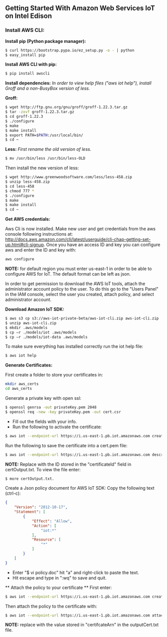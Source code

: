 ## Getting Started With Amazon Web Services IoT on Intel Edison

### Install AWS CLI: 

**Install pip (Python package manager):**
``` bash
$ curl https://bootstrap.pypa.io/ez_setup.py -o - | python
$ easy_install pip
``` 
**Install AWS CLI with pip:**
``` bash
$ pip install awscli
``` 
**Install dependencies:**
_In order to view help files ("aws iot help"), install Groff and a non-BusyBox version of less._

**Groff:**
``` bash
$ wget http://ftp.gnu.org/gnu/groff/groff-1.22.3.tar.gz
$ tar -zxvf groff-1.22.3.tar.gz
$ cd groff-1.22.3
$ ./configure
$ make
$ make install
$ export PATH=$PATH:/usr/local/bin/
$ cd ~
``` 
**Less:**
_First rename the old version of less._
``` bash
$ mv /usr/bin/less /usr/bin/less-OLD
``` 
Then install the new version of less:
``` bash
$ wget http://www.greenwoodsoftware.com/less/less-458.zip
$ unzip less-458.zip
$ cd less-458
$ chmod 777 *
$ ./configure
$ make
$ make install
$ cd ~
``` 
**Get AWS credentials:**

Aws Cli is now installed. Make new user and get credentials from the aws console following instructions at: http://docs.aws.amazon.com/cli/latest/userguide/cli-chap-getting-set-up.html#cli-signup. Once you have an access ID and key you can configure aws and enter the ID and key with:
``` bash 
aws configure 
``` 
**NOTE:** for default region you must enter us-east-1 in order to be able to configure AWS for IoT. The default format can be left as json. 

In order to get permission to download the AWS IoT tools, attach the administrator account policy to the user. To do this go to the "Users Panel" in the IAM console, select the user you created, attach policy, and select administrator account.

**Download Amazon IoT SDK:**
``` bash
$ aws s3 cp s3://aws-iot-private-beta/aws-iot-cli.zip aws-iot-cli.zip
$ unzip aws-iot-cli.zip
$ mkdir .aws/models
$ cp –r ./models/iot .aws/models
$ cp –r ./models/iot-data .aws/models
``` 
To make sure everything has installed correctly run the iot help file:
``` bash
$ aws iot help
``` 
**Generate Certificates:**

First create a folder to store your certificates in:

``` bash
mkdir aws_certs
cd aws_certs
```

Generate a private key with open ssl:
``` bash
$ openssl genrsa -out privateKey.pem 2048
$ openssl req -new -key privateKey.pem -out cert.csr
``` 
* Fill out the fields with your info.
* Run the following to activate the certificate: 
``` bash
$ aws iot --endpoint-url https://i.us-east-1.pb.iot.amazonaws.com create-certificate --certificate-signing-request file://cert.csr --set-as-active > certOutput.txt
``` 
Run the following to save the certificate into a cert.pem file:
``` bash
$ aws iot --endpoint-url https://i.us-east-1.pb.iot.amazonaws.com describe-certificate --certificate-id <certificate ID> --output text --query certificateDescription.certificatePem  > cert.pem
``` 
**NOTE:** Replace <certificate ID> with the ID stored in the "certificateId" field in certOutput.txt. To view the file enter: 
``` bash
$ more certOutput.txt.
``` 

Create a Json policy document for AWS IoT SDK:
Copy the following text (ctrl-c):
``` json
{
    "Version": "2012-10-17",
    "Statement": [
        {
            "Effect": "Allow",
            "Action": [
                "iot:*"
            ],
            "Resource": [
                "*"
            ]
        }
    ]
}
``` 
* Enter "$ vi policy.doc"  hit "a" and right-click to paste the text.
* Hit escape and type in ":wq" to save and quit.  

** Attach the policy to your certificate **
First enter:
``` bash
$ aws iot --endpoint-url https://i.us-east-1.pb.iot.amazonaws.com create-policy --policy-name PubSubToAnyTopic --policy-document file://policy.doc
``` 
Then attach the policy to the certificate with:
``` bash
$ aws iot --endpoint-url https://i.us-east-1.pb.iot.amazonaws.com attach-principal-policy --principal-arn <principal arn> --policy-name "PubSubToAnyTopic" 
``` 
**NOTE:** replace <principal arn> with the  value stored in "certifcateArn" in the outputCert.txt file. 














 
